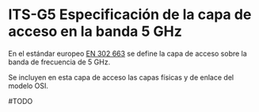 # ITS-G5 Especificación de la capa de acceso en la banda 5 GHz

En el estándar europeo [EN 302 663](https://www.etsi.org/deliver/etsi_en/302600_302699/302663/01.03.01_60/en_302663v010301p.pdf) se define la capa de acceso sobre la banda de frecuencia de 5 GHz.

Se incluyen en esta capa de acceso las capas físicas y de enlace del modelo OSI.

#TODO
